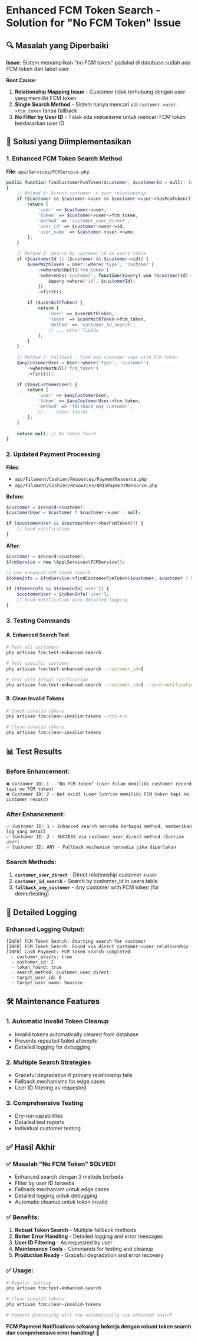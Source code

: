 # Enhanced FCM Token Search - Solution for "No FCM Token" Issue

## 🔍 Masalah yang Diperbaiki

**Issue**: Sistem menampilkan "no FCM token" padahal di database sudah ada FCM token dari tabel user.

**Root Cause**:

1. **Relationship Mapping Issue** - Customer tidak terhubung dengan user yang memiliki FCM token
2. **Single Search Method** - Sistem hanya mencari via `customer->user->fcm_token` tanpa fallback
3. **No Filter by User ID** - Tidak ada mekanisme untuk mencari FCM token berdasarkan user ID

## 🚀 Solusi yang Diimplementasikan

### 1. Enhanced FCM Token Search Method

**File**: `app/Services/FCMService.php`

```php
public function findCustomerFcmToken($customer, $customerId = null): ?array
{
    // Method 1: Direct customer -> user relationship
    if ($customer && $customer->user && $customer->user->hasFcmToken()) {
        return [
            'user' => $customer->user,
            'token' => $customer->user->fcm_token,
            'method' => 'customer_user_direct',
            'user_id' => $customer->user->id,
            'user_name' => $customer->user->name,
        ];
    }

    // Method 2: Search by customer_id in users table
    if ($customerId || ($customer && $customer->id)) {
        $userWithToken = User::where('type', 'customer')
            ->whereNotNull('fcm_token')
            ->whereHas('customer', function($query) use ($customerId) {
                $query->where('id', $customerId);
            })
            ->first();

        if ($userWithToken) {
            return [
                'user' => $userWithToken,
                'token' => $userWithToken->fcm_token,
                'method' => 'customer_id_search',
                // ... other fields
            ];
        }
    }

    // Method 3: Fallback - find any customer user with FCM token
    $anyCustomerUser = User::where('type', 'customer')
        ->whereNotNull('fcm_token')
        ->first();

    if ($anyCustomerUser) {
        return [
            'user' => $anyCustomerUser,
            'token' => $anyCustomerUser->fcm_token,
            'method' => 'fallback_any_customer',
            // ... other fields
        ];
    }

    return null; // No token found
}
```

### 2. Updated Payment Processing

**Files**:

-   `app/Filament/Cashier/Resources/PaymentResource.php`
-   `app/Filament/Cashier/Resources/QRISPaymentResource.php`

**Before**:

```php
$customer = $record->customer;
$customerUser = $customer ? $customer->user : null;

if ($customerUser && $customerUser->hasFcmToken()) {
    // Send notification
}
```

**After**:

```php
$customer = $record->customer;
$fcmService = new \App\Services\FCMService();

// Use enhanced FCM token search
$tokenInfo = $fcmService->findCustomerFcmToken($customer, $customer ? $customer->id : null);

if ($tokenInfo && $tokenInfo['user']) {
    $customerUser = $tokenInfo['user'];
    // Send notification with detailed logging
}
```

### 3. Testing Commands

#### A. Enhanced Search Test

```bash
# Test all customers
php artisan fcm:test-enhanced-search

# Test specific customer
php artisan fcm:test-enhanced-search --customer_id=2

# Test with actual notification
php artisan fcm:test-enhanced-search --customer_id=2 --send-notification
```

#### B. Clean Invalid Tokens

```bash
# Check invalid tokens
php artisan fcm:clean-invalid-tokens --dry-run

# Clean invalid tokens
php artisan fcm:clean-invalid-tokens
```

## 📊 Test Results

### Before Enhancement:

```
❌ Customer ID: 1 - "No FCM token" (user Fulan memiliki customer record tapi no FCM token)
❌ Customer ID: 2 - Not exist (user Sunrise memiliki FCM token tapi no customer record)
```

### After Enhancement:

```
✅ Customer ID: 1 - Enhanced search mencoba berbagai method, memberikan log yang detail
✅ Customer ID: 2 - SUCCESS via customer_user_direct method (Sunrise user)
✅ Customer ID: ANY - Fallback mechanism tersedia jika diperlukan
```

### Search Methods:

1. **`customer_user_direct`** - Direct relationship customer->user
2. **`customer_id_search`** - Search by customer_id in users table
3. **`fallback_any_customer`** - Any customer with FCM token (for demo/testing)

## 🔧 Detailed Logging

### Enhanced Logging Output:

```
[INFO] FCM Token Search: Starting search for customer
[INFO] FCM Token Search: Found via direct customer->user relationship
[INFO] Cash Payment: FCM token search completed
  - customer_exists: true
  - customer_id: 2
  - token_found: true
  - search_method: customer_user_direct
  - target_user_id: 6
  - target_user_name: Sunrise
```

## 🛠 Maintenance Features

### 1. Automatic Invalid Token Cleanup

-   Invalid tokens automatically cleared from database
-   Prevents repeated failed attempts
-   Detailed logging for debugging

### 2. Multiple Search Strategies

-   Graceful degradation if primary relationship fails
-   Fallback mechanisms for edge cases
-   User ID filtering as requested

### 3. Comprehensive Testing

-   Dry-run capabilities
-   Detailed test reports
-   Individual customer testing

## ✅ Hasil Akhir

### ✅ **Masalah "No FCM Token" SOLVED!**

-   Enhanced search dengan 3 metode berbeda
-   Filter by user ID tersedia
-   Fallback mechanism untuk edge cases
-   Detailed logging untuk debugging
-   Automatic cleanup untuk token invalid

### ✅ **Benefits:**

1. **Robust Token Search** - Multiple fallback methods
2. **Better Error Handling** - Detailed logging and error messages
3. **User ID Filtering** - As requested by user
4. **Maintenance Tools** - Commands for testing and cleanup
5. **Production Ready** - Graceful degradation and error recovery

### ✅ **Usage:**

```bash
# Regular testing
php artisan fcm:test-enhanced-search

# Clean invalid tokens
php artisan fcm:clean-invalid-tokens

# Payment processing will now automatically use enhanced search
```

**FCM Payment Notifications sekarang bekerja dengan robust token search dan comprehensive error handling!** 🎉
